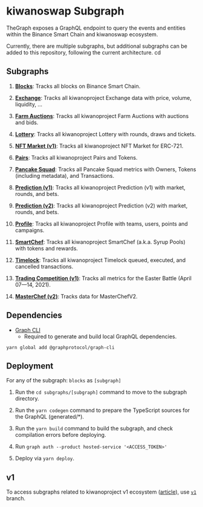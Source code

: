 # kiwanoswap Subgraph

TheGraph exposes a GraphQL endpoint to query the events and entities within the Binance Smart Chain and kiwanoswap ecosystem.

Currently, there are multiple subgraphs, but additional subgraphs can be added to this repository, following the current architecture.
cd
## Subgraphs

1. **[Blocks](https://thegraph.com/legacy-explorer/subgraph/kiwanoproject/blocks)**: Tracks all blocks on Binance Smart Chain.

2. **[Exchange](https://thegraph.com/legacy-explorer/subgraph/kiwanoproject/exchange)**: Tracks all kiwanoproject Exchange data with price, volume, liquidity, ...

3. **[Farm Auctions](https://thegraph.com/legacy-explorer/subgraph/kiwanoproject/farm-auctions)**: Tracks all kiwanoproject Farm Auctions with auctions and bids.

4. **[Lottery](https://thegraph.com/legacy-explorer/subgraph/kiwanoproject/lottery)**: Tracks all kiwanoproject Lottery with rounds, draws and tickets.

5. **[NFT Market (v1)](https://thegraph.com/legacy-explorer/subgraph/kiwanoproject/nft-market)**: Tracks all kiwanoproject NFT Market for ERC-721.

6. **[Pairs](https://thegraph.com/legacy-explorer/subgraph/kiwanoproject/pairs)**: Tracks all kiwanoproject Pairs and Tokens.

7. **[Pancake Squad](https://thegraph.com/legacy-explorer/subgraph/kiwanoproject/pancake-squad)**: Tracks all Pancake Squad metrics with Owners, Tokens (including metadata), and Transactions.

8. **[Prediction (v1)](https://thegraph.com/legacy-explorer/subgraph/kiwanoproject/prediction)**: Tracks all kiwanoproject Prediction (v1) with market, rounds, and bets.

9. **[Prediction (v2)](https://thegraph.com/legacy-explorer/subgraph/kiwanoproject/prediction-v2)**: Tracks all kiwanoproject Prediction (v2) with market, rounds, and bets.

10. **[Profile](https://thegraph.com/legacy-explorer/subgraph/kiwanoproject/profile)**: Tracks all kiwanoproject Profile with teams, users, points and campaigns.

11. **[SmartChef](https://thegraph.com/legacy-explorer/subgraph/kiwanoproject/smartchef)**: Tracks all kiwanoproject SmartChef (a.k.a. Syrup Pools) with tokens and rewards.

12. **[Timelock](https://thegraph.com/legacy-explorer/subgraph/kiwanoproject/timelock)**: Tracks all kiwanoproject Timelock queued, executed, and cancelled transactions.

13. **[Trading Competition (v1)](https://thegraph.com/legacy-explorer/subgraph/kiwanoproject/trading-competition-v1)**: Tracks all metrics for the Easter Battle (April 07—14, 2021).

14. **[MasterChef (v2)](https://thegraph.com/hosted-service/subgraph/kiwanoproject/masterchef-v2)**: Tracks data for MasterChefV2.


## Dependencies

- [Graph CLI](https://github.com/graphprotocol/graph-cli)
    - Required to generate and build local GraphQL dependencies.

```shell
yarn global add @graphprotocol/graph-cli
```

## Deployment

For any of the subgraph: `blocks` as `[subgraph]`

1. Run the `cd subgraphs/[subgraph]` command to move to the subgraph directory.

2. Run the `yarn codegen` command to prepare the TypeScript sources for the GraphQL (generated/*).

3. Run the `yarn build` command to build the subgraph, and check compilation errors before deploying.

4. Run `graph auth --product hosted-service '<ACCESS_TOKEN>'`

5. Deploy via `yarn deploy`.

## v1

To access subgraphs related to kiwanoproject v1 ecosystem ([article](https://kiwanoproject.medium.com/the-great-migration-vote-4093cb3edf23)), use [`v1`](https://github.com/kiwanoproject/pancake-subgraph/tree/v1) branch.
